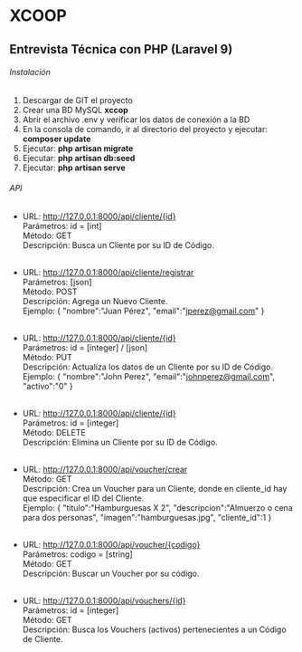 # XCOOP

## Entrevista Técnica con PHP (Laravel 9)

###### Instalación
1. Descargar de GIT el proyecto
2. Crear una BD MySQL **xccop**
3. Abrir el archivo .env y verificar los datos de conexión a la BD
4. En la consola de comando, ir al directorio del proyecto y ejecutar: **composer update**
5. Ejecutar: **php artisan migrate**
6. Ejecutar: **php artisan db:seed**
7. Ejecutar: **php artisan serve**

###### API
- URL: http://127.0.0.1:8000/api/cliente/{id}<br>
Parámetros: id = [int]<br>
Método: GET<br>
Descripción: Busca un Cliente por su ID de Código.<br><br>

- URL: http://127.0.0.1:8000/api/cliente/registrar<br>
Parámetros: [json]<br>
Método: POST<br>
Descripción: Agrega un Nuevo Cliente.<br>
Ejemplo: {
    "nombre":"Juan Pérez",
    "email":"jperez@gmail.com"
}<br><br>

- URL: http://127.0.0.1:8000/api/cliente/{id}<br>
Parámetros: id = [integer] / [json]<br>
Método: PUT<br>
Descripción: Actualiza los datos de un Cliente por su ID de Código.<br>
Ejemplo: {
    "nombre":"John Perez",
    "email":"johnperez@gmail.com",
    "activo":"0"
}<br><br>

- URL: http://127.0.0.1:8000/api/cliente/{id}<br>
Parámetros: id = [integer]<br>
Método: DELETE<br>
Descripción: Elimina un Cliente por su ID de Código.<br><br>

- URL: http://127.0.0.1:8000/api/voucher/crear<br>
Método: GET<br>
Descripción: Crea un Voucher para un Cliente, donde en cliente_id hay que especificar el ID del Cliente.<br>
Ejemplo: {
    "titulo":"Hamburguesas X 2",
    "descripcion":"Almuerzo o cena para dos personas",
    "imagen":"hamburguesas.jpg",
    "cliente_id":1
}<br><br>

- URL: http://127.0.0.1:8000/api/voucher/{codigo}<br>
Parámetros: codigo = [string]<br>
Método: GET<br>
Descripción: Buscar un Voucher por su código.<br><br>

- URL: http://127.0.0.1:8000/api/vouchers/{id}<br>
Parámetros: id = [integer]<br>
Método: GET<br>
Descripción: Busca los Vouchers (activos) pertenecientes a un Código de Cliente.<br><br>